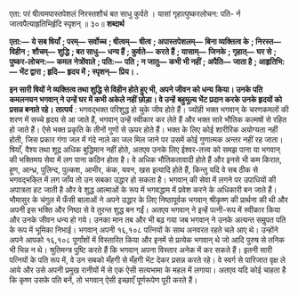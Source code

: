  

एता: परं षीत्वमपास्तपेशलं निरस्तशौचं बत साधु कुर्वते । यासां गृहात्पुष्करलोचन: पति- र्न जात्वपैत्याहृतिभिर्हृदि स्पृशन् ॥ ३०॥ **शब्दार्थ** 

**एता:—** **ये सब षियाँ** **; परम्—** **सर्वोच्च** **; षीत्वम्—** **षीत्व** **; अपास्तपेशलम्—** **बिना व्यक्तित्व के** **; निरस्त—** **विहीन** **;** **शौचम्—** **शुद्धि** **; बत साधु—** **धन्य हैं** **; कुर्वते—** **करते हैं** **; यासाम्—** **जिनके** **; गृहात्—** **घर से** **; पुष्कर-लोचन:—** **कमल** **नेत्रोंवाले** **; पति:—** **पति** **; न जातु—** **कभी भी नहीं** **; अपैति—** **जाता है** **; आहृतिभि:—** **भेंट द्वारा** **; हृदि—** **हृदय में** **; स्पृशन्—** **प्रिय।** **.** 

**इन सारी षियों ने व्यक्तित्व तथा शुद्धि से विहीन होते हुए भी, अपने जीवन को धन्य** **किया। उनके पति कमलनयन भगवान् ने उन्हें घर में कभी अकेले नहीं छोड़ा। वे उन्हें** **बहुमूल्य भेंट प्रदान करके उनके हृदयों को प्रसन्न बनाते रहे।** **तात्पर्य** : भगवद्भक्त परिशुद्ध हो चुके जीव होते हैं। ज्योंही भक्त भगवान् के चरणकमलों की शरण में सच्चे हृदय से आ जाते हैं, भगवान् उन्हें स्वीकार कर लेते हैं और भक्त सारे भौतिक कल्मषों से रहित हो जाते हैं। ऐसे भक्त प्रकृति के तीनों गुणों से ऊपर होते हैं। भक्त के लिए कोई शारीरिक अयोग्यता नहीं होती, जिस प्रकार गंगा जल में गंदे नाले का जल मिल जाने पर उसमें कोई गुणात्मक अन्तर नहीं रह जाता। षियाँ, वैश्य तथा शूद्र अधिक बुद्धिमान नहीं होते, अतएव उनके लिए ईश्वर-तत्त्व को समझ पाना या भगवान् की भक्तिमय सेवा में लग पाना कठिन होता है। वे अधिक भौतिकतावादी होते हैं और इनसे भी कम किरात, हूण, आन्ध्र, पुलिन्द, पुल्कश, आभीर, कंक, यवन, खस इत्यादि होते हैं, किन्तु यदि वे सब ठीक से भगवद्भकि्त में लग जाँय तो उन सबका उद्धार हो सकता है। भगवान् की सेवा में लगने पर उपाधियों की अपात्रता हट जाती है और वे शुद्ध आत्माओं के रूप में भगवद्धाम में प्रवेश करने के अधिकारी बन जाते हैं। भौमासुर के चंगुल में फँसी बालाओं ने अपने उद्धार के लिए निष्ठापूर्वक भगवान् श्रीकृष्ण की प्रार्थना की थी और अपनी इस भक्ति और निष्ठा से वे तुरन्त शुद्ध बन गईं। अतएव भगवान् ने इन्हें पत्नी-रूप में स्वीकार किया और उनके जीवन धन्य हो गये। उनका मान तब और भी बढ़ गया जब भगवान् ने उनके अत्यन्त समॢपत पति के रूप में भूमिका निभाई। भगवान् अपनी १६,१०८ पत्नियों के साथ अनवरत रहते चले आए थे। उन्होंने अपने आपको १६,१०८ पूर्णांशों में विस्तारित किया और इनमें से प्रत्येक भगवान् थे जो आदि पुरुष से तनिक भी भिन्न न थे। श्रुतिमन्त्र पुष्टि करते हैं कि भगवान् अपना विस्तार अनेक में कर सकते हैं। इतनी सारी पत्नियों के पति रूप में, वे उन सबको मँहगी से मँहगी भेंट देकर प्रसन्न करते रहे। वे स्वर्ग से पारिजात वृक्ष ले आये और उसे अपनी प्रमुख रानीयों में से एक ऐसी सत्यभामा के महल में लगाया। अतएव यदि कोई चाहता है कि कृष्ण उसके पति बनें, तो भगवान् ऐसी इच्छाएँ पूर्णरूपेण पूरी करते हैं। 